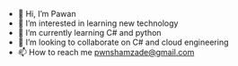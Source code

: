 - 👋 Hi, I’m Pawan
- 👀 I’m interested in learning new technology
- 🌱 I’m currently learning C# and python
- 💞️ I’m looking to collaborate on C# and cloud engineering
- 📫 How to reach me pwnshamzade@gmail.com

<!---
Pawanzade/Pawanzade is a ✨ special ✨ repository because its `README.md` (this file) appears on your GitHub profile.
You can click the Preview link to take a look at your changes.
--->
